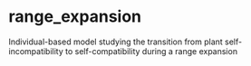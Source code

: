 # range_expansion
Individual-based model studying the transition from plant self-incompatibility to self-compatibility during a range expansion
